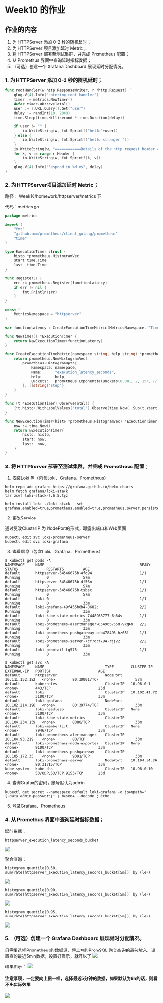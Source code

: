 # Week10 的作业

## 作业的内容

1. 为 HTTPServer 添加 0-2 秒的随机延时；
2. 为 HTTPServer 项目添加延时 Metric；
3. 将 HTTPServer 部署至测试集群，并完成 Prometheus 配置；
4. 从 Promethus 界面中查询延时指标数据；
5. （可选）创建一个 Grafana Dashboard 展现延时分配情况。


### 1. 为 HTTPServer 添加 0-2 秒的随机延时；

```go
func rootHandler(w http.ResponseWriter, r *http.Request) {
	glog.V(4).Info("entering root handler")
	timer := metrics.NewTimer()
	defer timer.ObserveTotal()
	user := r.URL.Query().Get("user")
	delay := randInt(10, 2000)
	time.Sleep(time.Millisecond * time.Duration(delay))

	if user != "" {
		io.WriteString(w, fmt.Sprintf("hello"+user))
	} else {
		io.WriteString(w, fmt.Sprintf("hello stranger "))
	}
	io.WriteString(w, "============Details of the http request header ==============")
	for k, v := range r.Header {
		io.WriteString(w, fmt.Sprintf(k, v))
	}
	glog.V(4).Info("Respond in %d ms", delay)
}
```

### 2. 为 HTTPServer项目添加延时  Metric；
路径：
Week10/homework/httpserver/metrics 下

代码：metrics.go

```go
package metrics

import (
	"fmt"
	"github.com/prometheus/client_golang/prometheus"
	"time"
)

type ExecutionTimer struct {
	histo *prometheus.HistogramVec
	start time.Time
	last  time.Time
}

func Register() {
	err := prometheus.Register(functionLatency)
	if err != nil {
		fmt.Println(err)
	}
}

const (
	MetricsNamespace = "httpserver"
)

var functionLatency = CreateExecutionTimeMetric(MetricsNamespace, "Time Spent")

func NewTimer() *ExecutionTimer {
	return NewExecutionTimer(functionLatency)
}

func CreateExecutionTimeMetric(namespace string, help string) *prometheus.HistogramVec {
	return prometheus.NewHistogramVec(
		prometheus.HistogramOpts{
			Namespace: namespace,
			Name:      "execution_latency_seconds",
			Help:      help,
			Buckets:   prometheus.ExponentialBuckets(0.001, 2, 15), // 指数级的桶，0.001开始，翻2倍，翻15次
		}, []string{"step"},
	)
}

func (t *ExecutionTimer) ObserveTotal() {
	(*t.histo).WithLabelValues("total").Observe(time.Now().Sub(t.start).Seconds())
}

func NewExecutionTimer(histo *prometheus.HistogramVec) *ExecutionTimer {
	now := time.Now()
	return &ExecutionTimer{
		histo: histo,
		start: now,
		last:  now,
	}
}

```

### 3. 将 HTTPServer 部署至测试集群，并完成 Prometheus 配置；

1. 安装Loki 等（包含Loki、Grafana、Prometheus）

```shell
helm repo add grafana https://grafana.github.io/helm-charts
helm fetch grafana/loki-stack
tar zxvf loki-stack-2.6.5.tgz

helm install loki ./loki-stack --set grafana.enabled=true,prometheus.enabled=true,prometheus.server.persistentVolume.enabled=false,prometheus.altermanager.persistentVolume.enabled=false
```

2. 更改Service

通过更改ClusterIP 为 NodePort的形式，曝露出端口和Web页面
```shell
kubectl edit svc loki-prometheus-server
kubectl edit svc loki-grafana
```

3. 查看信息（包含Loki、Grafana、Prometheus）

```shell
$ kubectl get pods -A
NAMESPACE     NAME                                            READY   STATUS             RESTARTS         AGE
default       httpserver-54546675b-4fq94                      1/1     Running            0                57m
default       httpserver-54546675b-df56n                      1/1     Running            0                57m
default       httpserver-54546675b-tsbsc                      1/1     Running            0                57m
default       loki-0                                          1/1     Running            0                33m
default       loki-grafana-69f455b8b4-8682p                   2/2     Running            0                33m
default       loki-kube-state-metrics-7448968777-6n64v        1/1     Running            0                33m
default       loki-prometheus-alertmanager-854965755d-9kg6h   2/2     Running            0                33m
default       loki-prometheus-pushgateway-dcb478496-hz65l     1/1     Running            0                33m
default       loki-prometheus-server-7cf7dcf794-rjjv2         2/2     Running            0                33m
default       loki-promtail-tg575                             1/1     Running            0                33m
```


```shell
$ kubectl get svc -A
NAMESPACE     NAME                            TYPE        CLUSTER-IP       EXTERNAL-IP   PORT(S)                      AGE
default       httpserver                      NodePort    10.111.152.182   <none>        80:30001/TCP                 57m
default       kubernetes                      ClusterIP   10.96.0.1        <none>        443/TCP                      25d
default       loki                            ClusterIP   10.102.41.72     <none>        3100/TCP                     33m
default       loki-grafana                    NodePort    10.102.214.196   <none>        80:30774/TCP                 33m
default       loki-headless                   ClusterIP   None             <none>        3100/TCP                     33m
default       loki-kube-state-metrics         ClusterIP   10.104.234.159   <none>        8080/TCP                     33m
default       loki-memberlist                 ClusterIP   None             <none>        7946/TCP                     33m
default       loki-prometheus-alertmanager    ClusterIP   10.104.93.219    <none>        80/TCP                       33m
default       loki-prometheus-node-exporter   ClusterIP   None             <none>        9100/TCP                     33m
default       loki-prometheus-pushgateway     ClusterIP   10.105.172.35    <none>        9091/TCP                     33m
default       loki-prometheus-server          NodePort    10.104.14.36     <none>        80:31715/TCP                 33m
kube-system   kube-dns                        ClusterIP   10.96.0.10       <none>        53/UDP,53/TCP,9153/TCP       25d
```


4. 查询Grafan的密码，账号默认为admin

```shell
kubectl get secret --namespace default loki-grafana -o jsonpath="{.data.admin-password}" | base64 --decode ; echo
```

5. 登录Grafana、Prometheus

### 4. 从 Promethus 界面中查询延时指标数据；

延时数据：

```PromSQL
httpserver_execution_latency_seconds_bucket
```

![](./prometheus-bucket.png)

聚合查询：

```PromSQL
histogram_quantile(0.50, sum(rate(httpserver_execution_latency_seconds_bucket[5m])) by (le))
```

![](./prometheus-50.png)


```PromSQL
histogram_quantile(0.90, sum(rate(httpserver_execution_latency_seconds_bucket[5m])) by (le))
```

![](./prometheus-90.png)


```PromSQL
histogram_quantile(0.95, sum(rate(httpserver_execution_latency_seconds_bucket[5m])) by (le))
```
![](./prometheus-95.png)


### 5. （可选）创建一个 Grafana Dashboard 展现延时分配情况。

只需要选择Prometheus的数据源，将上方的PromSQL 聚合查询的语句放入，设置查询最近5min数据，设置好图示，就可以了
![](./grafana-edit.png)

结果图示：
![](./grafana-5min.png)

#### 注意事项，一定要向上图一样，选择最近5分钟的数据，如果默认为6h的话，则看不出实际效果
![](./grafana-6h.png)

